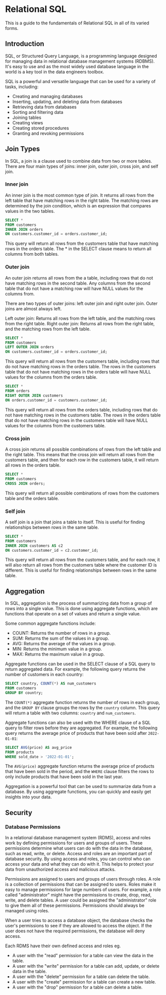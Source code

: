 # Relational SQL

This is a guide to the fundamentals of Relational SQL in all of its varied
forms.

## Introduction

SQL, or Structured Query Language, is a programming language designed for
managing data in relational database management systems (RDBMS). It's easy to
use and as the most widely used database language in the world is a key tool in
the data engineers toolbox.

SQL is a powerful and versatile language that can be used for a variety of
tasks, including:

- Creating and managing databases
- Inserting, updating, and deleting data from databases
- Retrieving data from databases
- Sorting and filtering data
- Joining tables
- Creating views
- Creating stored procedures
- Granting and revoking permissions

## Join Types

In SQL, a join is a clause used to combine data from two or more tables. There
are four main types of joins: inner join, outer join, cross join, and self join.

### Inner join

An inner join is the most common type of join. It returns all rows from the left
table that have matching rows in the right table. The matching rows are
determined by the join condition, which is an expression that compares values in
the two tables.

```sql
SELECT *
FROM customers
INNER JOIN orders
ON customers.customer_id = orders.customer_id;
```

This query will return all rows from the customers table that have matching rows
in the orders table. The \* in the SELECT clause means to return all columns
from both tables.

### Outer join

An outer join returns all rows from the a table, including rows that do not have
matching rows in the second table. Any columns from the second table that do not
have a matching row will have NULL values for the columns from.

There are two types of outer joins: left outer join and right outer join. Outer
joins are almost always left.

Left outer join: Returns all rows from the left table, and the matching rows
from the right table. Right outer join: Returns all rows from the right table,
and the matching rows from the left table.

```sql
SELECT *
FROM customers
LEFT OUTER JOIN orders
ON customers.customer_id = orders.customer_id;
```

This query will return all rows from the customers table, including rows that do
not have matching rows in the orders table. The rows in the customers table that
do not have matching rows in the orders table will have NULL values for the
columns from the orders table.

```sql
SELECT *
FROM orders
RIGHT OUTER JOIN customers
ON orders.customer_id = customers.customer_id;
```

This query will return all rows from the orders table, including rows that do
not have matching rows in the customers table. The rows in the orders table that
do not have matching rows in the customers table will have NULL values for the
columns from the customers table.

### Cross join

A cross join returns all possible combinations of rows from the left table and
the right table. This means that the cross join will return all rows from the
customers table, and then for each row in the customers table, it will return
all rows in the orders table.

```sql
SELECT *
FROM customers
CROSS JOIN orders;
```

This query will return all possible combinations of rows from the customers
table and the orders table.

### Self join

A self join is a join that joins a table to itself. This is useful for finding
relationships between rows in the same table.

```sql
SELECT *
FROM customers
INNER JOIN customers AS c2
ON customers.customer_id = c2.customer_id;
```

This query will return all rows from the customers table, and for each row, it
will also return all rows from the customers table where the customer ID is
different. This is useful for finding relationships between rows in the same
table.

## Aggregation

In SQL, aggregation is the process of summarizing data from a group of rows into
a single value. This is done using aggregate functions, which are functions that
operate on a set of values and return a single value.

Some common aggregate functions include:

- COUNT: Returns the number of rows in a group.
- SUM: Returns the sum of the values in a group.
- AVG: Returns the average of the values in a group.
- MIN: Returns the minimum value in a group.
- MAX: Returns the maximum value in a group.

Aggregate functions can be used in the SELECT clause of a SQL query to return
aggregated data. For example, the following query returns the number of
customers in each country:

```sql
SELECT country, COUNT(*) AS num_customers
FROM customers
GROUP BY country;
```

The `COUNT(*)` aggregate function returns the number of rows in each group, and
the `GROUP BY` clause groups the rows by the `country` column. This query will
return a table with two columns: `country` and `num_customers`.

Aggregate functions can also be used with the WHERE clause of a SQL query to
filter rows before they are aggregated. For example, the following query returns
the average price of products that have been sold after `2022-01-01`:

```sql
SELECT AVG(price) AS avg_price
FROM products
WHERE sold_date > '2022-01-01';
```

The `AVG(price)` aggregate function returns the average price of products that
have been sold in the period, and the `WHERE` clause filters the rows to only
include products that have been sold in the last year.

Aggregation is a powerful tool that can be used to summarize data from a
database. By using aggregate functions, you can quickly and easily get insights
into your data.

## Security

### Database Permissions

In a relational database management system (RDMS), access and roles work by
defining permissions for users and groups of users. These permissions determine
what users can do with the data in the database, such as read, write, or delete.
Access and roles are an important part of database security. By using access and
roles, you can control who can access your data and what they can do with it.
This helps to protect your data from unauthorized access and malicious attacks.

Permissions are assigned to users and groups of users through roles. A role is a
collection of permissions that can be assigned to users. Roles make it easy to
manage permissions for large numbers of users. For example, a role called
"administrator" might have the permissions to create, drop, read, write, and
delete tables. A user could be assigned the "administrator" role to give them
all of these permissions. Permissions should always be managed using roles.

When a user tries to access a database object, the database checks the user's
permissions to see if they are allowed to access the object. If the user does
not have the required permissions, the database will deny access.

Each RDMS have their own defined access and roles eg.

- A user with the "read" permission for a table can view the data in the table.
- A user with the "write" permission for a table can add, update, or delete data
  in the table.
- A user with the "delete" permission for a table can delete the table.
- A user with the "create" permission for a table can create a new table.
- A user with the "drop" permission for a table can delete a table.
